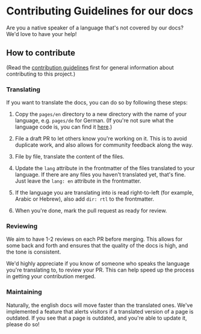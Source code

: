 # Contributing Guidelines for our docs

Are you a native speaker of a language that's not covered by our docs? We'd love to have your help!

## How to contribute

(Read the [contribution guidelines](../CONTRIBUTING.md) first for general information about contributing to this project.)

### Translating

If you want to translate the docs, you can do so by following these steps:

1. Copy the `pages/en` directory to a new directory with the name of your language, e.g. `pages/de` for German. (If you're not sure what the language code is, you can find it [here](https://en.wikipedia.org/wiki/List_of_ISO_639-1_codes).)

2. File a draft PR to let others know you're working on it. This is to avoid duplicate work, and also allows for community feedback along the way.

3. File by file, translate the content of the files.

4. Update the `lang` attribute in the frontmatter of the files translated to your language. If there are any files you haven't translated yet, that's fine. Just leave the `lang: en` attribute in the frontmatter.

5. If the language you are translating into is read right-to-left (for example, Arabic or Hebrew), also add `dir: rtl` to the frontmatter.

6. When you're done, mark the pull request as ready for review.

### Reviewing

We aim to have 1-2 reviews on each PR before merging. This allows for some back and forth and ensures that the quality of the docs is high, and the tone is consistent.

We'd highly appreciate if you know of someone who speaks the language you're translating to, to review your PR. This can help speed up the process in getting your contribution merged.

### Maintaining

Naturally, the english docs will move faster than the translated ones. We've implemented a feature that alerts visitors if a translated version of a page is outdated. If you see that a page is outdated, and you're able to update it, please do so!
